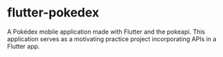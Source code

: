 # flutter-pokedex
 A Pokédex mobile application made with Flutter and the pokeapi. This application serves as a motivating practice project incorporating APIs in a Flutter app.

